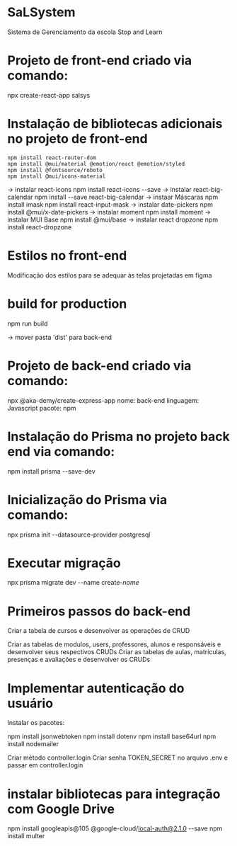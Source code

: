 # SaLSystem
Sistema de Gerenciamento da escola Stop and Learn

# Projeto de front-end criado via comando:
npx create-react-app salsys

# Instalação de bibliotecas adicionais no projeto de front-end

    npm install react-router-dom
    npm install @mui/material @emotion/react @emotion/styled
    npm install @fontsource/roboto
    npm install @mui/icons-material

-> instalar react-icons
    npm install react-icons --save
-> instalar react-big-calendar
    npm install --save react-big-calendar
-> instaar Máscaras
    npm install imask
    npm install react-input-mask
-> instalar date-pickers
    npm install @mui/x-date-pickers
-> instalar moment
    npm install moment
-> instalar MUI Base
    npm install @mui/base
-> instalar react dropzone
    npm install react-dropzone

# Estilos no front-end
Modificação dos estilos para se adequar às telas projetadas em figma

# build for production
npm run build

 -> mover pasta 'dist' para back-end

# Projeto de back-end criado via comando:
npx @aka-demy/create-express-app
nome: back-end
linguagem: Javascript
pacote: npm

# Instalação do Prisma no projeto back end via comando:
npm install prisma --save-dev

# Inicialização do Prisma via comando:
npx prisma init --datasource-provider postgresql

# Executar migração
npx prisma migrate dev --name create-*nome*

# Primeiros passos do back-end
Criar a tabela de cursos e desenvolver as operações de CRUD

Criar as tabelas de modulos, users, professores, alunos e responsáveis e desenvolver seus respectivos CRUDs
Criar as tabelas de aulas, matrículas, presenças e avaliações e desenvolver os CRUDs

# Implementar autenticação do usuário
Instalar os pacotes:

npm install jsonwebtoken
npm install dotenv
npm install base64url
npm install nodemailer

Criar método controller.login
Criar senha TOKEN_SECRET no arquivo .env e passar em controller.login

# instalar bibliotecas para integração com Google Drive
npm install googleapis@105 @google-cloud/local-auth@2.1.0 --save
npm install multer
